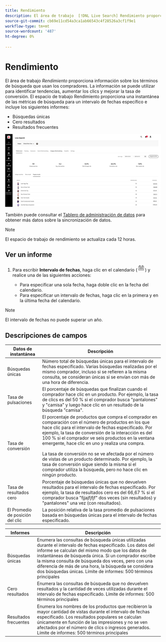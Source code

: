 ```yaml
---
title: Rendimiento
description: El área de trabajo  [!DNL Live Search] Rendimiento proporciona una perspectiva de los términos de búsqueda que utilizan los compradores.
source-git-commit: cb69e11cd54a3ca1ab66543c4f28526a3cf1f9e1
workflow-type: tm+mt
source-wordcount: '487'
ht-degree: 0%

---
```


# Rendimiento

El área de trabajo *Rendimiento* proporciona información sobre los términos de búsqueda que usan los compradores. La información se puede utilizar para identificar tendencias, aumentar los clics y mejorar la tasa de conversión. El espacio de trabajo Rendimiento proporciona una instantánea de las métricas de búsqueda para un intervalo de fechas específico e incluye los siguientes informes:

* Búsquedas únicas
* Cero resultados
* Resultados frecuentes

![Rendimiento](assets/performance-unique-searches.png)

También puede consultar el [Tablero de administración de datos](https://experienceleague.adobe.com/docs/commerce-admin/systems/data-transfer/data-dashboard.html?lang=es) para obtener más datos sobre la sincronización de datos.

>[!NOTE]
>
>El espacio de trabajo de rendimiento se actualiza cada 12 horas.

## Ver un informe

1. Para escribir **Intervalo de fechas**, haga clic en el calendario (![Calendario](assets/btn-calendar.png)) y realice una de las siguientes acciones:

   * Para especificar una sola fecha, haga doble clic en la fecha del calendario.
   * Para especificar un intervalo de fechas, haga clic en la primera y en la última fecha del calendario.

>[!NOTE]
>
>El intervalo de fechas no puede superar un año.

## Descripciones de campos

| Datos de instantánea | Descripción |
|--- |--- |
| Búsquedas únicas | Número total de búsquedas únicas para el intervalo de fechas especificado. Varias búsquedas realizadas por el mismo comprador, incluso si se refieren a la misma consulta, se consideran únicas si se envían con más de una hora de diferencia. |
| Tasa de pulsaciones | El porcentaje de búsquedas que finalizan cuando el comprador hace clic en un producto. Por ejemplo, la tasa de clics es del 50 % si el comprador busca &quot;pantalones&quot; y &quot;camisa&quot; y luego hace clic en un resultado de la búsqueda &quot;camisa&quot;. |
| Tasa de conversión | El porcentaje de productos que compra el comprador en comparación con el número de productos en los que hace clic para el intervalo de fechas especificado. Por ejemplo, la tasa de conversión de la interacción es del 100 % si el comprador ve seis productos en la ventana emergente, hace clic en uno y realiza una compra. <br /><br />La tasa de conversión no se ve afectada por el número de vistas de un producto determinado. Por ejemplo, la tasa de conversión sigue siendo la misma si el comprador utiliza la búsqueda, pero no hace clic en ningún producto. |
| Tasa de resultados cero | Porcentaje de búsquedas únicas que no devuelven resultados para el intervalo de fechas especificado. Por ejemplo, la tasa de resultados cero es del 66,67 % si el comprador busca &quot;fjjajfjfjf&quot; dos veces (sin resultados) y &quot;pantalones&quot; una vez (con resultados). |
| El Promedio de posición del clic | La posición relativa de la tasa promedio de pulsaciones basada en búsquedas únicas para el intervalo de fechas especificado. |

| Informes | Descripción |
|--- |--- |
| Búsquedas únicas | Enumera las consultas de búsqueda únicas utilizadas durante el intervalo de fechas especificado. Los datos del informe se calculan del mismo modo que los datos de instantáneas de búsqueda única. Si un comprador escribe la misma consulta de búsqueda dos veces, pero con una diferencia de más de una hora, la búsqueda se considera dos búsquedas únicas. Límite de informes: 500 términos principales |
| Cero resultados | Enumera las consultas de búsqueda que no devuelven resultados y la cantidad de veces utilizadas durante el intervalo de fechas especificado. Límite de informes: 500 términos principales |
| Resultados frecuentes | Enumera los nombres de los productos que recibieron la mayor cantidad de vistas durante el intervalo de fechas especificado. Los resultados populares se calculan únicamente en función de las impresiones y no se ven afectados por el número de clics o ingresos generados. Límite de informes: 500 términos principales |
